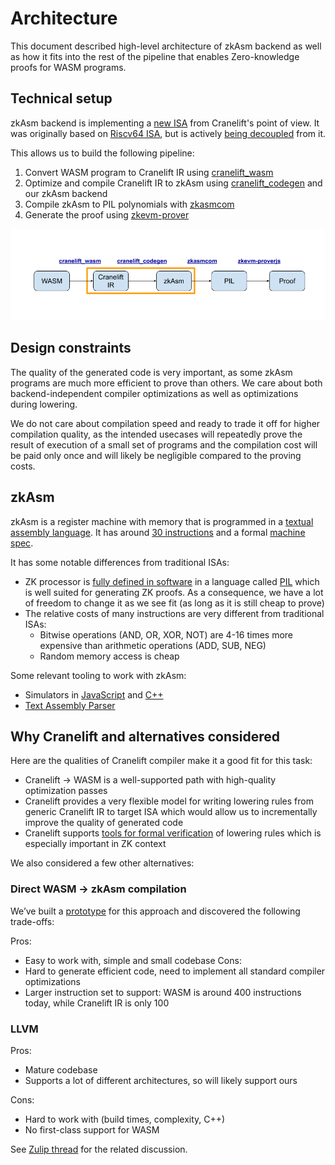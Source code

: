 # Architecture

This document described high-level architecture of zkAsm backend as well as how it fits into the rest of the pipeline that enables Zero-knowledge proofs for WASM programs.

## Technical setup

zkAsm backend is implementing a [new ISA](https://docs.rs/cranelift-codegen/latest/cranelift_codegen/isa/index.html) from Cranelift's point of view. It was originally based on [Riscv64 ISA](https://github.com/near/wasmtime/tree/main/cranelift/codegen/src/isa/riscv64), but is actively [being decoupled](https://github.com/near/wasmtime/issues/20) from it.

This allows us to build the following pipeline:
1. Convert WASM program to Cranelift IR using [cranelift_wasm](https://docs.rs/cranelift-wasm/latest/cranelift_wasm/)
2. Optimize and compile Cranelift IR to zkAsm using [cranelift_codegen](https://docs.rs/cranelift-codegen/latest/cranelift_codegen/) and our zkAsm backend
3. Compile zkAsm to PIL polynomials with [zkasmcom](https://github.com/0xPolygonHermez/zkasmcom)
4. Generate the proof using [zkevm-prover](https://github.com/0xPolygonHermez/zkevm-prover)

![End-to-end pipeline](./images/endtoend.png)

## Design constraints

The quality of the generated code is very important, as some zkAsm programs are much more efficient to prove than others.
We care about both backend-independent compiler optimizations as well as optimizations during lowering.

We do not care about compilation speed and ready to trade it off for higher compilation quality, as the intended usecases will repeatedly prove the result of execution of a small set of programs and the compilation cost will be paid only once and will likely be negligible compared to the proving costs.

## zkAsm

zkAsm is a register machine with memory that is programmed in a [textual assembly language](https://wiki.polygon.technology/docs/zkevm/zkASM/basic-syntax/).
It has around [30 instructions](https://github.com/0xPolygonHermez/zkasmcom/blob/main/instructions.md) and a formal [machine spec](https://github.com/0xPolygonHermez/zkevm-techdocs/blob/main/zkevm-architecture/v.1.1/zkevm-architecture.pdf).

It has some notable differences from traditional ISAs:
- ZK processor is [fully defined in software](https://github.com/0xPolygonHermez/zkevm-proverjs/blob/main/pil/main.pil) in a language called [PIL](https://github.com/0xPolygonHermez/zkevm-techdocs/blob/main/pil/v.1.0/pil.pdf) which is well suited for generating ZK proofs. As a consequence, we have a lot of freedom to change it as we see fit (as long as it is still cheap to prove)
- The relative costs of many instructions are very different from traditional ISAs:
    - Bitwise operations (AND, OR, XOR, NOT) are 4-16 times more expensive than arithmetic operations (ADD, SUB, NEG)
    - Random memory access is cheap

Some relevant tooling to work with zkAsm:
- Simulators in [JavaScript](https://github.com/0xPolygonHermez/zkevm-proverjs) and [C++](https://github.com/0xPolygonHermez/zkevm-prover)
- [Text Assembly Parser](https://github.com/0xPolygonHermez/zkasmcom)

## Why Cranelift and alternatives considered

Here are the qualities of Cranelift compiler make it a good fit for this task:
- Cranelift -> WASM is a well-supported path with high-quality optimization passes
- Cranelift provides a very flexible model for writing lowering rules from generic Cranelift IR to target ISA which would allow us to incrementally improve the quality of generated code
- Cranelift supports [tools for formal verification](https://www.cs.cornell.edu/~avh/veri-isle-preprint.pdf) of lowering rules which is especially important in ZK context

We also considered a few other alternatives:

### Direct WASM -> zkAsm compilation

We’ve built a [prototype](https://github.com/akashin/zkwasm/) for this approach and discovered the following trade-offs:

Pros:
- Easy to work with, simple and small codebase
Cons:
- Hard to generate efficient code, need to implement all standard compiler optimizations
- Larger instruction set to support: WASM is around 400 instructions today, while Cranelift IR is only 100

### LLVM

Pros:
- Mature codebase
- Supports a lot of different architectures, so will likely support ours

Cons:
- Hard to work with (build times, complexity, C++)
- No first-class support for WASM

See [Zulip thread](https://near.zulipchat.com/#narrow/stream/295306-pagoda.2Fcontract-runtime/topic/llvm.20backend.20for.20zk/near/389232792) for the related discussion.
